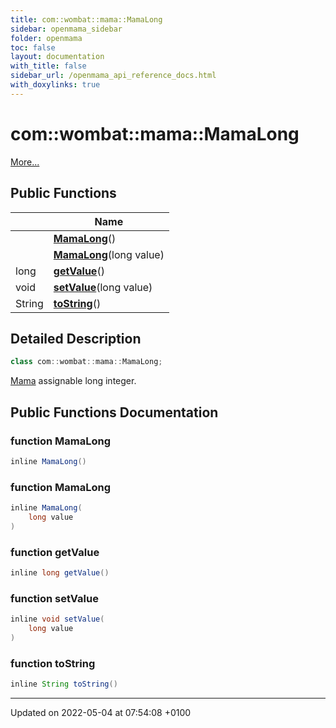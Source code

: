 ```yaml
---
title: com::wombat::mama::MamaLong
sidebar: openmama_sidebar
folder: openmama
toc: false
layout: documentation
with_title: false
sidebar_url: /openmama_api_reference_docs.html
with_doxylinks: true
---
```


# com::wombat::mama::MamaLong



 [More...](#detailed-description)

## Public Functions

|                | Name           |
| -------------- | -------------- |
| | **[MamaLong](classcom_1_1wombat_1_1mama_1_1MamaLong.html#function-mamalong)**() |
| | **[MamaLong](classcom_1_1wombat_1_1mama_1_1MamaLong.html#function-mamalong)**(long value) |
| long | **[getValue](classcom_1_1wombat_1_1mama_1_1MamaLong.html#function-getvalue)**() |
| void | **[setValue](classcom_1_1wombat_1_1mama_1_1MamaLong.html#function-setvalue)**(long value) |
| String | **[toString](classcom_1_1wombat_1_1mama_1_1MamaLong.html#function-tostring)**() |

## Detailed Description

```java
class com::wombat::mama::MamaLong;
```


[Mama](classcom_1_1wombat_1_1mama_1_1Mama.html) assignable long integer. 

## Public Functions Documentation

### function MamaLong

```java
inline MamaLong()
```


### function MamaLong

```java
inline MamaLong(
    long value
)
```


### function getValue

```java
inline long getValue()
```


### function setValue

```java
inline void setValue(
    long value
)
```


### function toString

```java
inline String toString()
```


-------------------------------

Updated on 2022-05-04 at 07:54:08 +0100